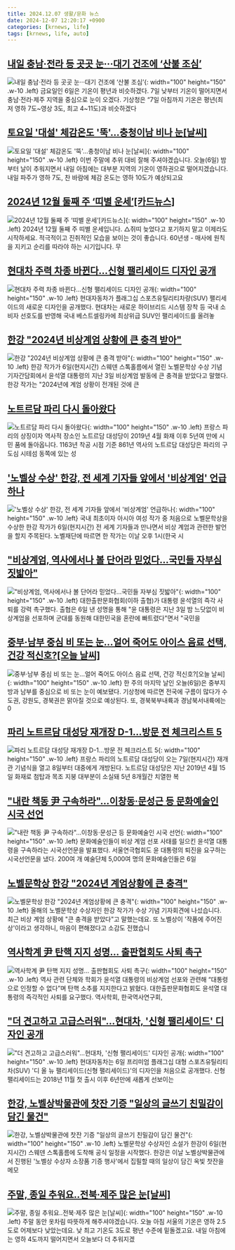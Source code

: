 ```yaml
---
title: 2024.12.07 생활/문화 뉴스
date: 2024-12-07 12:20:17 +0900
categories: [krnews, life]
tags: [krnews, life, auto]
---
```

## [내일 충남·전라 등 곳곳 눈···대기 건조에 ‘산불 조심’](https://n.news.naver.com/mnews/article/032/0003337207)

![내일 충남·전라 등 곳곳 눈···대기 건조에 ‘산불 조심’](https://mimgnews.pstatic.net/image/origin/032/2024/12/06/3337207.jpg?type=nf220_150){: width="100" height="150" .w-10 .left}
금요일인 6일은 기온이 평년과 비슷하겠다. 7일 낮부터 기온이 떨어지면서 충남·전라·제주 지역을 중심으로 눈이 오겠다. 기상청은 “7일 아침까지 기온은 평년(최저 영하 7도~영상 3도, 최고 4~11도)과 비슷하겠다

## [토요일 '대설' 체감온도 '뚝'…충청이남 비나 눈[날씨]](https://n.news.naver.com/mnews/article/055/0001212941)

![토요일 '대설' 체감온도 '뚝'…충청이남 비나 눈[날씨]](https://mimgnews.pstatic.net/image/origin/055/2024/12/06/1212941.jpg?type=nf220_150){: width="100" height="150" .w-10 .left}
이번 주말에 추위 대비 잘해 주셔야겠습니다. 오늘(6일) 밤부터 날이 추워지면서 내일 아침에는 대부분 지역의 기온이 영하권으로 떨어지겠습니다. 내일 파주가 영하 7도, 찬 바람에 체감 온도는 영하 10도가 예상되고요

## [2024년 12월 둘째 주 ‘띠별 운세’[카드뉴스]](https://n.news.naver.com/mnews/article/018/0005900830)

![2024년 12월 둘째 주 ‘띠별 운세’[카드뉴스]](https://mimgnews.pstatic.net/image/origin/018/2024/12/07/5900830.jpg?type=nf220_150){: width="100" height="150" .w-10 .left}
2024년 12월 둘째 주 띠별 운세입니다. △쥐띠 늦었다고 포기하지 말고 이제라도 시작하세요. 적극적이고 진취적인 모습을 보이는 것이 좋습니다. 60년생 - 매사에 원칙을 지키고 순리를 따라야 하는 시기입니다. 무

## [현대차 주력 차종 바뀐다…신형 팰리세이드 디자인 공개](https://n.news.naver.com/mnews/article/277/0005512581)

![현대차 주력 차종 바뀐다…신형 팰리세이드 디자인 공개](https://mimgnews.pstatic.net/image/origin/277/2024/12/06/5512581.jpg?type=nf220_150){: width="100" height="150" .w-10 .left}
현대자동차가 플래그십 스포츠유틸리티차량(SUV) 팰리세이드의 새로운 디자인을 공개했다. 현대차는 새로운 하이브리드 시스템 장착 등 국내 소비자 선호도를 반영해 국내 베스트셀링카에 최상위급 SUV인 팰리세이드를 올려놓

## [한강 "2024년 비상계엄 상황에 큰 충격 받아"](https://n.news.naver.com/mnews/article/277/0005512980)

![한강 "2024년 비상계엄 상황에 큰 충격 받아"](https://mimgnews.pstatic.net/image/origin/277/2024/12/06/5512980.jpg?type=nf220_150){: width="100" height="150" .w-10 .left}
한강 작가가 6일(현지시간) 스웨덴 스톡홀름에서 열린 노벨문학상 수상 기념 기자간담회에서 윤석열 대통령의 지난 3일 비상계엄 발동에 큰 충격을 받았다고 말했다. 한강 작가는 "2024년에 계엄 상황이 전개된 것에 큰

## [노트르담 파리 다시 돌아왔다](https://n.news.naver.com/mnews/article/374/0000414422)

![노트르담 파리 다시 돌아왔다](https://mimgnews.pstatic.net/image/origin/374/2024/12/07/414422.jpg?type=nf220_150){: width="100" height="150" .w-10 .left}
프랑스 파리의 상징이자 역사적 장소인 노트르담 대성당이 2019년 4월 화재 이후 5년여 만에 시민 품에 돌아옵니다. 1163년 착공 시점 기준 861년 역사의 노트르담 대성당은 파리의 구도심 시테섬 동쪽에 있는 성

## ['노벨상 수상' 한강, 전 세계 기자들 앞에서 '비상계엄' 언급하나](https://n.news.naver.com/mnews/article/014/0005278491)

!['노벨상 수상' 한강, 전 세계 기자들 앞에서 '비상계엄' 언급하나](https://mimgnews.pstatic.net/image/origin/014/2024/12/06/5278491.jpg?type=nf220_150){: width="100" height="150" .w-10 .left}
국내 최초이자 아시아 여성 작가 중 처음으로 노벨문학상을 수상한 한강 작가가 6일(현지시간) 전 세계 기자들과 만나면서 비상 계엄과 관련한 발언을 할지 주목된다. 노벨재단에 따르면 한 작가는 이날 오후 1시(한국 시

## ["비상계엄, 역사에서나 볼 단어라 믿었다…국민들 자부심 짓밟아"](https://n.news.naver.com/mnews/article/079/0003967459)

!["비상계엄, 역사에서나 볼 단어라 믿었다…국민들 자부심 짓밟아"](https://mimgnews.pstatic.net/image/origin/079/2024/12/06/3967459.jpg?type=nf220_150){: width="100" height="150" .w-10 .left}
대한출판문화협회(이하 출협)가 대통령 윤석열의 즉각 사퇴를 강력 촉구했다. 출협은 6일 낸 성명을 통해 "윤 대통령은 지난 3일 밤 느닷없이 비상계엄을 선포하며 군대를 동원해 대한민국을 혼란에 빠트렸다"면서 "국민을

## [중부·남부 중심 비 또는 눈...얼어 죽어도 아이스 음료 선택, 건강 적신호?[오늘 날씨]](https://n.news.naver.com/mnews/article/119/0002900798)

![중부·남부 중심 비 또는 눈...얼어 죽어도 아이스 음료 선택, 건강 적신호?[오늘 날씨]](https://mimgnews.pstatic.net/image/origin/119/2024/12/06/2900798.jpg?type=nf220_150){: width="100" height="150" .w-10 .left}
한 주의 마지막 날인 오늘(6일)은 중부지방과 남부를 중심으로 비 또는 눈이 예보됐다. 기상청에 따르면 전국에 구름이 많다가 수도권, 강원도, 경북권은 맑아질 것으로 예상된다. 또, 경북북부내륙과 경남북서내륙에는 0

## [파리 노트르담 대성당 재개장 D-1…방문 전 체크리스트 5](https://n.news.naver.com/mnews/article/015/0005066274)

![파리 노트르담 대성당 재개장 D-1…방문 전 체크리스트 5](https://mimgnews.pstatic.net/image/origin/015/2024/12/06/5066274.jpg?type=nf220_150){: width="100" height="150" .w-10 .left}
프랑스 파리의 노트르담 대성당이 오는 7일(현지시간) 재개관 기념식을 열고 8일부터 대중에게 개방된다. 노트르담 대성당은 지난 2019년 4월 15일 화재로 첨탑과 목조 지붕 대부분이 소실돼 5년 8개월간 치열한 복

## ["내란 책동 尹 구속하라"...이창동·문성근 등 문화예술인 시국 선언](https://n.news.naver.com/mnews/article/469/0000837378)

!["내란 책동 尹 구속하라"...이창동·문성근 등 문화예술인 시국 선언](https://mimgnews.pstatic.net/image/origin/469/2024/12/06/837378.jpg?type=nf220_150){: width="100" height="150" .w-10 .left}
문화예술인들이 비상 계엄 선포 사태를 일으킨 윤석열 대통령을 구속하라는 시국선언문을 발표했다. 서울연극협회도 윤 대통령의 퇴진을 요구하는 시국선언문을 냈다. 200여 개 예술단체 5,000여 명의 문화예술인들은 6일

## [노벨문학상 한강 "2024년 계엄상황에 큰 충격"](https://n.news.naver.com/mnews/article/422/0000696771)

![노벨문학상 한강 "2024년 계엄상황에 큰 충격"](https://mimgnews.pstatic.net/image/origin/422/2024/12/07/696771.jpg?type=nf220_150){: width="100" height="150" .w-10 .left}
올해의 노벨문학상 수상자인 한강 작가가 수상 기념 기자회견에 나섰습니다. 최근 비상 계엄 상황에 "큰 충격을 받았다"고 말했는데요. 또 노벨상이 '작품에 주어진 상'이라고 생각하니, 마음이 편해졌다고 소감도 전했습니

## [역사학계 尹 탄핵 지지 성명… 출판협회도 사퇴 촉구](https://n.news.naver.com/mnews/article/005/0001744091)

![역사학계 尹 탄핵 지지 성명… 출판협회도 사퇴 촉구](https://mimgnews.pstatic.net/image/origin/005/2024/12/06/1744091.jpg?type=nf220_150){: width="100" height="150" .w-10 .left}
역사 관련 단체와 학회가 윤석열 대통령의 비상계엄 선포와 관련해 “대통령으로 인정할 수 없다”며 탄핵 소추를 지지한다고 밝혔다. 대한출판문화협회도 윤석열 대통령의 즉각적인 사퇴를 요구했다. 역사학회, 한국역사연구회,

## ["더 견고하고 고급스러워"…현대차, '신형 팰리세이드' 디자인 공개](https://n.news.naver.com/mnews/article/092/0002355447)

!["더 견고하고 고급스러워"…현대차, '신형 팰리세이드' 디자인 공개](https://mimgnews.pstatic.net/image/origin/092/2024/12/06/2355447.jpg?type=nf220_150){: width="100" height="150" .w-10 .left}
현대자동차는 6일 프리미엄 플래그십 대형 스포츠유틸리티차(SUV) '디 올 뉴 팰리세이드(신형 팰리세이드)'의 디자인을 처음으로 공개했다. 신형 팰리세이드는 2018년 11월 첫 출시 이후 6년만에 새롭게 선보이는

## [한강, 노벨상박물관에 찻잔 기증 "일상의 글쓰기 친밀감이 담긴 물건"](https://n.news.naver.com/mnews/article/079/0003967464)

![한강, 노벨상박물관에 찻잔 기증 "일상의 글쓰기 친밀감이 담긴 물건"](https://mimgnews.pstatic.net/image/origin/079/2024/12/06/3967464.jpg?type=nf220_150){: width="100" height="150" .w-10 .left}
노벨문학상 수상자인 소설가 한강이 6일(현지시간) 스웨덴 스톡홀름에 도착해 공식 일정을 시작했다. 한강은 이날 노벨상박물관에서 진행된 '노벨상 수상자 소장품 기증 행사'에서 집필할 때의 일상이 담긴 옥빛 찻잔을 메모

## [주말, 종일 추워요‥전북·제주 많은 눈[날씨]](https://n.news.naver.com/mnews/article/214/0001391797)

![주말, 종일 추워요‥전북·제주 많은 눈[날씨]](https://mimgnews.pstatic.net/image/origin/214/2024/12/07/1391797.jpg?type=nf220_150){: width="100" height="150" .w-10 .left}
주말 동안 옷차림 따뜻하게 해주셔야겠습니다. 오늘 아침 서울의 기온은 영하 2.5도로 어제보다 낮았는데요. 낮 최고 기온도 3도로 평년 수준에 밑돌겠고요. 내일 아침에는 영하 4도까지 떨어지면서 오늘보다 더 추워지겠

